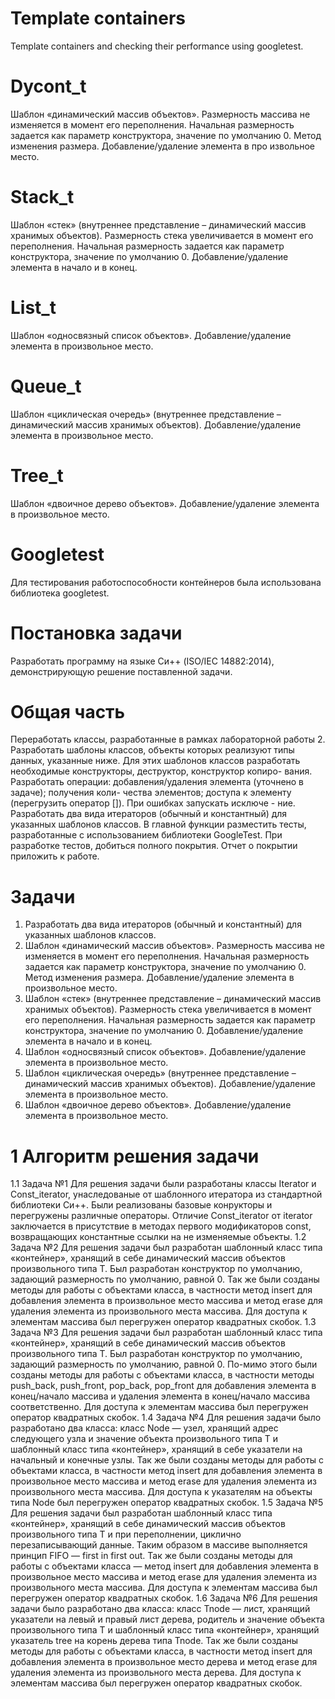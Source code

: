 
# Template containers
Template containers and checking their performance using googletest.
# Dycont_t
Шаблон «динамический массив объектов». Размерность массива не изменяется в момент его
переполнения. Начальная размерность задается как параметр конструктора, значение по
умолчанию 0. Метод изменения размера. Добавление/удаление элемента в про извольное
место.
# Stack_t
Шаблон «стек» (внутреннее представление – динамический массив хранимых объектов).
Размерность стека увеличивается в момент его переполнения. Начальная размерность
задается как параметр конструктора, значение по умолчанию 0. Добавление/удаление
элемента в начало и в конец.
# List_t
Шаблон «односвязный список объектов». Добавление/удаление элемента в произвольное
место.
# Queue_t
Шаблон «циклическая очередь» (внутреннее представление – динамический массив
хранимых объектов). Добавление/удаление элемента в произвольное место.
# Tree_t
Шаблон «двоичное дерево объектов». Добавление/удаление элемента в произвольное место.
# Googletest
Для тестирования работоспособности контейнеров была использована библиотека googletest.

# Постановка задачи
Разработать программу на языке Си++ (ISO/IEC 14882:2014), демонстрирующую решение 
поставленной задачи.
# Общая часть
Переработать классы, разработанные в рамках лабораторной работы 2.
Разработать шаблоны классов, объекты которых реализуют типы данных, указанные ниже. Для
этих шаблонов классов разработать необходимые конструкторы, деструктор, конструктор копиро-
вания. Разработать операции: добавления/удаления элемента (уточнено в задаче); получения коли-
чества элементов; доступа к элементу (перегрузить оператор []). При ошибках запускать исключе -
ние.
Разработать два вида итераторов (обычный и константный) для указанных шаблонов классов.
В главной функции разместить тесты, разработанные с использованием библиотеки GoogleTest.
При разработке тестов, добиться полного покрытия. Отчет о покрытии приложить к работе.
# Задачи
1. Разработать два вида итераторов (обычный и константный) для указанных шаблонов классов.
2. Шаблон «динамический массив объектов». Размерность массива не изменяется в момент его 
переполнения. Начальная размерность задается как параметр конструктора, значение по 
умолчанию 0. Метод изменения размера. Добавление/удаление элемента в произвольное 
место.
3. Шаблон «стек» (внутреннее представление – динамический массив хранимых объектов). 
Размерность стека увеличивается в момент его переполнения. Начальная размерность 
задается как параметр конструктора, значение по умолчанию 0. Добавление/удаление 
элемента в начало и в конец.
4. Шаблон «односвязный список объектов». Добавление/удаление элемента в произвольное 
место.
5. Шаблон «циклическая очередь» (внутреннее представление – динамический массив 
хранимых объектов). Добавление/удаление элемента в произвольное место.
6. Шаблон «двоичное дерево объектов». Добавление/удаление элемента в произвольное место.

# 1 Алгоритм решения задачи 
1.1 Задача №1
Для решения задачи были разработаны классы Iterator и Const_iterator, унаследованые от 
шаблонного итератора из стандартной библиотеки Си++. Были реализованы базовые 
конрукторы и перегружены различные операторы. Отличие Const_iterator от iterator 
заключается в присутствие в методах первого модификаторов const, возвращающих 
константные ссылки на не изменяемые объекты.
1.2 Задача №2
Для решения задачи был разработан шаблонный класс типа «контейнер», хранящий в себе 
динамический массив объектов произвольного типа T. Был разработан конструктор по умолчанию, 
задающий размерность по умолчанию, равной 0. Так же были созданы методы для работы с 
объектами класса, в частности метод insert для добавления элемента в произвольное место массива и 
метод erase для удаления элемента из произвольного места массива. Для доступа к элементам 
массива был перегружен оператор квадратных скобок.
1.3 Задача №3
Для решения задачи был разработан шаблонный класс типа «контейнер», хранящий в себе 
динамический массив объектов произвольного типа T. Был разработан конструктор по умолчанию, 
задающий размерность по умолчанию, равной 0. По-мимо этого были созданы методы для работы с 
объектами класса, в частности методы push_back, push_front, pop_back, pop_front для добавления 
элемента в конец/начало массива и удаления элемента в конец/начало массива соответственно. Для 
доступа к элементам массива был перегружен оператор квадратных скобок.
1.4 Задача №4
Для решения задачи было разработано два класса: класс Node — узел, хранящий адрес следующего 
узла и значение объекта произвольного типа T и шаблонный класс типа «контейнер», хранящий в 
себе указатели на начальный и конечные узлы. Так же были созданы методы для работы с объектами 
класса, в частности метод insert для добавления элемента в произвольное место массива и метод erase 
для удаления элемента из произвольного места массива. Для доступа к указателям на объекты типа 
Node был перегружен оператор квадратных скобок.
1.5 Задача №5
Для решения задачи был разработан шаблонный класс типа «контейнер», хранящий в себе 
динамический массив объектов произвольного типа T и при переполнении, циклично 
перезаписывающий данные. Таким образом в массиве выполняется принцип FIFO — first in first out. 
Так же были созданы методы для работы с объектами класса — метод insert для добавления элемента 
в произвольное место массива и метод erase для удаления элемента из произвольного места массива. 
Для доступа к элементам массива был перегружен оператор квадратных скобок.
1.6 Задача №6
Для решения задачи было разработано два класса: класс Tnode — лист, хранящий указатели на левый 
и правый лист дерева, родитель и значение объекта произвольного типа T и шаблонный класс типа 
«контейнер», хранящий указатель tree на корень дерева типа Tnode. Так же были созданы методы для 
работы с объектами класса, в частности метод insert для добавления элемента в произвольное место 
дерева и метод erase для удаления элемента из произвольного места дерева. Для доступа к элементам 
массива был перегружен оператор квадратных скобок.